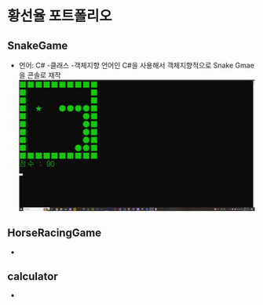 # 황선율 포트폴리오

## SnakeGame
- 언어: C#
-클래스
-객체지향 언어인 C#을 사용해서 객체지향적으로 Snake Gmae을 콘솔로 재작
![SnakeGame 그림1](SnakeGame.png)
## HorseRacingGame
-

## calculator
-
